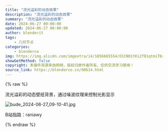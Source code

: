 ```yaml
---
title: "流光溢彩的动态效果"
description: "流光溢彩的动态效果"
summary: "流光溢彩的动态效果"
date: 2024-06-27 00:00:00
updated: 2024-06-27 00:00:00
author: blenderit
tags: 
    - 几何节点
categories:
    - blenderco
img: https://img.alicdn.com/imgextra/i4/1856665554/O1CN01tKi2f81qtmiT6xkBp_!!1856665554.jpg
showGetMethod: false
copyright: 本插件资源来自网络，版权归原作者所有，仅供交流学习使用！
source_link: https://blenderco.cn/90614.html
---
```


{% raw %}
<p>流光溢彩的动态壁纸背景，通过噪波纹理来控制光影显示</p><p><img src="https://img.alicdn.com/imgextra/i4/1856665554/O1CN01tKi2f81qtmiT6xkBp_!!1856665554.jpg" alt="bude_2024-06-27_09-10-41.jpg"></p><p>B站指路：raniawy</p>
<div style="display: none">blenderco</div>
{% endraw %}